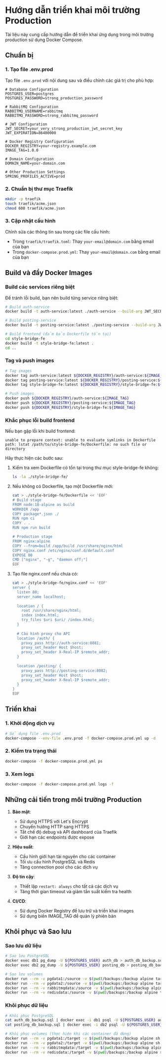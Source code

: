 # Hướng dẫn triển khai môi trường Production

Tài liệu này cung cấp hướng dẫn để triển khai ứng dụng trong môi trường production sử dụng Docker Compose.

## Chuẩn bị

### 1. Tạo file .env.prod

Tạo file `.env.prod` với nội dung sau và điều chỉnh các giá trị cho phù hợp:

```
# Database Configuration
POSTGRES_USER=postgres
POSTGRES_PASSWORD=strong_production_password

# RabbitMQ Configuration
RABBITMQ_USERNAME=rabbitmq
RABBITMQ_PASSWORD=strong_rabbitmq_password

# JWT Configuration
JWT_SECRET=your_very_strong_production_jwt_secret_key
JWT_EXPIRATION=86400000

# Docker Registry Configuration
DOCKER_REGISTRY=your-registry.example.com
IMAGE_TAG=1.0.0

# Domain Configuration
DOMAIN_NAME=your-domain.com

# Other Production Settings
SPRING_PROFILES_ACTIVE=prod
```

### 2. Chuẩn bị thư mục Traefik

```bash
mkdir -p traefik
touch traefik/acme.json
chmod 600 traefik/acme.json
```

### 3. Cập nhật cấu hình

Chỉnh sửa các thông tin sau trong các file cấu hình:

- Trong `traefik/traefik.toml`: Thay `your-email@domain.com` bằng email của bạn
- Trong `docker-compose.prod.yml`: Thay `your-email@domain.com` bằng email của bạn

## Build và đẩy Docker Images

### Build các services riêng biệt

Để tránh lỗi build, bạn nên build từng service riêng biệt:

```bash
# Build auth-service
docker build -t auth-service:latest ./auth-service --build-arg JWT_SECRET=${JWT_SECRET} --build-arg JWT_EXPIRATION=${JWT_EXPIRATION}

# Build posting-service
docker build -t posting-service:latest ./posting-service --build-arg JWT_SECRET=${JWT_SECRET} --build-arg JWT_EXPIRATION=${JWT_EXPIRATION} --build-arg REDIS_HOST=redis

# Build frontend (đảm bảo Dockerfile tồn tại)
cd style-bridge-fe
docker build -t style-bridge-fe:latest .
cd ..
```

### Tag và push images

```bash
# Tag images
docker tag auth-service:latest ${DOCKER_REGISTRY}/auth-service:${IMAGE_TAG}
docker tag posting-service:latest ${DOCKER_REGISTRY}/posting-service:${IMAGE_TAG}
docker tag style-bridge-fe:latest ${DOCKER_REGISTRY}/style-bridge-fe:${IMAGE_TAG}

# Push images
docker push ${DOCKER_REGISTRY}/auth-service:${IMAGE_TAG}
docker push ${DOCKER_REGISTRY}/posting-service:${IMAGE_TAG}
docker push ${DOCKER_REGISTRY}/style-bridge-fe:${IMAGE_TAG}
```

### Khắc phục lỗi build frontend

Nếu bạn gặp lỗi khi build frontend:

```
unable to prepare context: unable to evaluate symlinks in Dockerfile path: lstat /path/to/style-bridge-fe/Dockerfile: no such file or directory
```

Hãy thực hiện các bước sau:

1. Kiểm tra xem Dockerfile có tồn tại trong thư mục style-bridge-fe không:
   ```bash
   ls -la ./style-bridge-fe/
   ```

2. Nếu không có Dockerfile, tạo một Dockerfile mới:
   ```bash
   cat > ./style-bridge-fe/Dockerfile << 'EOF'
   # Build stage
   FROM node:18-alpine as build
   WORKDIR /app
   COPY package*.json ./
   RUN npm ci
   COPY . .
   RUN npm run build

   # Production stage
   FROM nginx:alpine
   COPY --from=build /app/build /usr/share/nginx/html
   COPY nginx.conf /etc/nginx/conf.d/default.conf
   EXPOSE 80
   CMD ["nginx", "-g", "daemon off;"]
   EOF
   ```

3. Tạo file nginx.conf nếu chưa có:
   ```bash
   cat > ./style-bridge-fe/nginx.conf << 'EOF'
   server {
     listen 80;
     server_name localhost;
     
     location / {
       root /usr/share/nginx/html;
       index index.html;
       try_files $uri $uri/ /index.html;
     }
     
     # Cấu hình proxy cho API
     location /auth/ {
       proxy_pass http://auth-service:8081;
       proxy_set_header Host $host;
       proxy_set_header X-Real-IP $remote_addr;
     }
     
     location /posting/ {
       proxy_pass http://posting-service:8082;
       proxy_set_header Host $host;
       proxy_set_header X-Real-IP $remote_addr;
     }
   }
   EOF
   ```

## Triển khai

### 1. Khởi động dịch vụ

```bash
# Sử dụng file .env.prod
docker-compose --env-file .env.prod -f docker-compose.prod.yml up -d
```

### 2. Kiểm tra trạng thái

```bash
docker-compose -f docker-compose.prod.yml ps
```

### 3. Xem logs

```bash
docker-compose -f docker-compose.prod.yml logs -f
```

## Những cải tiến trong môi trường Production

1. **Bảo mật**:
   - Sử dụng HTTPS với Let's Encrypt
   - Chuyển hướng HTTP sang HTTPS
   - Tắt chế độ debug và API dashboard của Traefik
   - Giới hạn các endpoints được expose

2. **Hiệu suất**:
   - Cấu hình giới hạn tài nguyên cho các container
   - Tối ưu cấu hình PostgreSQL và Redis
   - Tăng connection pool cho các dịch vụ

3. **Độ tin cậy**:
   - Thiết lập `restart: always` cho tất cả các dịch vụ
   - Tăng thời gian timeout và giảm tần suất kiểm tra health

4. **CI/CD**:
   - Sử dụng Docker Registry để lưu trữ và triển khai images
   - Sử dụng biến IMAGE_TAG để quản lý phiên bản

## Khôi phục và Sao lưu

### Sao lưu dữ liệu

```bash
# Sao lưu PostgreSQL
docker exec db1 pg_dump -U ${POSTGRES_USER} auth_db > auth_db_backup.sql
docker exec db2 pg_dump -U ${POSTGRES_USER} posting_db > posting_db_backup.sql

# Sao lưu volumes
docker run --rm -v pgdata1:/source -v $(pwd)/backups:/backup alpine tar -czf /backup/pgdata1.tar.gz /source
docker run --rm -v pgdata2:/source -v $(pwd)/backups:/backup alpine tar -czf /backup/pgdata2.tar.gz /source
docker run --rm -v rabbitmqdata:/source -v $(pwd)/backups:/backup alpine tar -czf /backup/rabbitmqdata.tar.gz /source
docker run --rm -v redisdata:/source -v $(pwd)/backups:/backup alpine tar -czf /backup/redisdata.tar.gz /source
```

### Khôi phục dữ liệu

```bash
# Khôi phục PostgreSQL
cat auth_db_backup.sql | docker exec -i db1 psql -U ${POSTGRES_USER} auth_db
cat posting_db_backup.sql | docker exec -i db2 psql -U ${POSTGRES_USER} posting_db

# Khôi phục volumes (thực hiện khi các container đã dừng)
docker run --rm -v pgdata1:/target -v $(pwd)/backups:/backup alpine sh -c "rm -rf /target/* && tar -xzf /backup/pgdata1.tar.gz -C /target --strip-components=1"
docker run --rm -v pgdata2:/target -v $(pwd)/backups:/backup alpine sh -c "rm -rf /target/* && tar -xzf /backup/pgdata2.tar.gz -C /target --strip-components=1"
docker run --rm -v rabbitmqdata:/target -v $(pwd)/backups:/backup alpine sh -c "rm -rf /target/* && tar -xzf /backup/rabbitmqdata.tar.gz -C /target --strip-components=1"
docker run --rm -v redisdata:/target -v $(pwd)/backups:/backup alpine sh -c "rm -rf /target/* && tar -xzf /backup/redisdata.tar.gz -C /target --strip-components=1"
``` 
